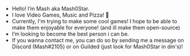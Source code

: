 - Hello! I’m Mash aka Mash0Star.
- I love Video Games, Music and Pizza! 🍕
- Currently, I'm trying to make some cool games! I hope to be able to make them enjoyable for everyone! (and ill make them open-source)
- I’m looking to become the best person i can be.
- If you wanna contact me, you can do so by sending me a message on Discord (Mash#2105) or on Guilded (just look for Mash0Star in dm's)!



<!---
secret ;)
--->
